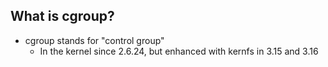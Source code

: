 ## What is cgroup?

- cgroup stands for "control group"
    - In the kernel since 2.6.24, but enhanced with kernfs in 3.15 and 3.16
    